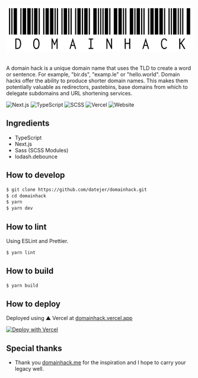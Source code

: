 <div align="center">
  <img src="./banner.png" height="128px" />
</div>

<br />

A domain hack is a unique domain name that uses the TLD to create a word or sentence. For example, "bir.ds", "examp.le" or "hello.world". Domain hacks offer the ability to produce shorter domain names. This makes them potentially valuable as redirectors, pastebins, base domains from which to delegate subdomains and URL shortening services.

![Next.js](https://img.shields.io/badge/Next.js-%23000000?logo=next.js&logoColor=white)
![TypeScript](https://img.shields.io/badge/TypeScript-%233178C6?logo=typescript&logoColor=white)
![SCSS](https://img.shields.io/badge/Sass-%23CC6699?logo=sass&logoColor=white)
![Vercel](https://vercelbadge.vercel.app/api/datejer/domainhack)
![Website](https://img.shields.io/website?url=https%3A%2F%2Fdomainhack.vercel.app)

## Ingredients

- TypeScript
- Next.js
- Sass (SCSS Modules)
- lodash.debounce

## How to develop

```bash
$ git clone https://github.com/datejer/domainhack.git
$ cd domainhack
$ yarn
$ yarn dev
```

## How to lint

Using ESLint and Prettier.

```bash
$ yarn lint
```

## How to build

```bash
$ yarn build
```

## How to deploy

Deployed using ▲ Vercel at [domainhack.vercel.app](https://domainhack.vercel.app/)

[![Deploy with Vercel](https://vercel.com/button)](https://vercel.com/new/clone?repository-url=https%3A%2F%2Fgithub.com%2Fdatejer%2Fdomainhack)

## Special thanks

- Thank you [domainhack.me](https://github.com/grigoreme/domainhack.me) for the inspiration and I hope to carry your legacy well.
